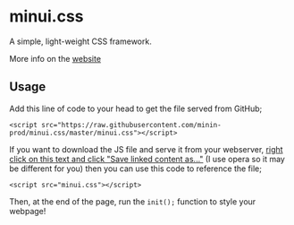 # minui.css
A simple, light-weight CSS framework.

More info on the [website](https://minin-prod.github.io/minui.css/)

## Usage
Add this line of code to your head to get the file served from GitHub;
```
<script src="https://raw.githubusercontent.com/minin-prod/minui.css/master/minui.css"></script>
```

If you want to download the JS file and serve it from your webserver, [right click on this text and click "Save linked content as..."](https://raw.githubusercontent.com/minin-prod/minui.css/master/minui.js) (I use opera so it may be different for you) then you can use this code to reference the file;
```
<script src="minui.css"></script>
```

Then, at the end of the page, run the `init();` function to style your webpage!
